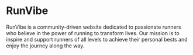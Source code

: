 # RunVibe
RunVibe is a community-driven website dedicated to passionate runners who believe in the power of running to transform lives. Our mission is to inspire and support runners of all levels to achieve their personal bests and enjoy the journey along the way.

